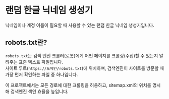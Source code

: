 # 랜덤 한글 닉네임 생성기

닉네임이나 계정 이름이 필요할 때 사용할 수 있는 랜덤 한글 닉네임 생성기입니다.

## robots.txt란?

`robots.txt`는 검색 엔진 크롤러(로봇)에게 어떤 페이지를 크롤링(수집)할 수 있는지 알려주는 표준 텍스트 파일입니다.  
사이트 루트(`https://도메인/robots.txt`)에 위치하며, 검색엔진이 사이트를 방문할 때 가장 먼저 확인하는 파일 중 하나입니다.

이 프로젝트에서는 모든 경로에 대한 크롤링을 허용하고, sitemap.xml의 위치를 명시해 검색엔진 색인 효율을 높입니다.
